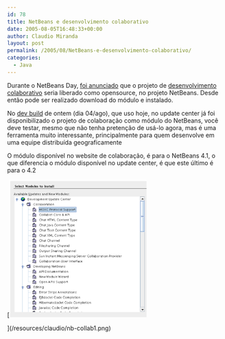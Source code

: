 ```yaml
---
id: 78
title: NetBeans e desenvolvimento colaborativo
date: 2005-08-05T16:48:33+00:00
author: Claudio Miranda
layout: post
permalink: /2005/08/NetBeans-e-desenvolvimento-colaborativo/
categories:
  - Java
---
```

Durante o NetBeans Day, <a target="_blank" href="http://java.sun.com/javaone/sf/sessions/general/netbeans_monday.jsp">foi anunciado</a> que o projeto de <a href="http://collab.netbeans.org/" target="_blank">desenvolvimento colaborativo</a> seria liberado como opensource, no projeto NetBeans. Desde então pode ser realizado download do módulo e instalado.

No <a target="_blank" href="http://www.netbeans.info/downloads/download.php?a=n&#038;p=1">dev build</a> de ontem (dia 04/ago), que uso hoje, no update center já foi disponibilizado o projeto de colaboração como módulo do NetBeans, você deve testar, mesmo que não tenha pretenção de usá-lo agora, mas é uma ferramenta muito interessante, principalmente para quem desenvolve em uma equipe distribuída geograficamente

O módulo disponível no website de colaboração, é para o NetBeans 4.1, o que diferencia o módulo disponível no update center, é que este último é para o 4.2

[<img border="0" src="/resources/claudio/nb-collab1-small.png" alt="NetBeans collab update center" />
  
](/resources/claudio/nb-collab1.png)